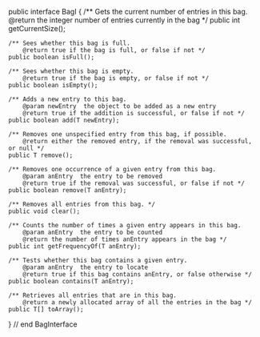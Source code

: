 public interface BagI<T>
{
    /** Gets the current number of entries in this bag.
    	@return the integer number of entries currently in the bag */
    public int getCurrentSize();

    /** Sees whether this bag is full.
    	@return true if the bag is full, or false if not */
    public boolean isFull();

    /** Sees whether this bag is empty.
    	@return true if the bag is empty, or false if not */
    public boolean isEmpty();

    /** Adds a new entry to this bag.
        @param newEntry  the object to be added as a new entry
        @return true if the addition is successful, or false if not */
    public boolean add(T newEntry);

    /** Removes one unspecified entry from this bag, if possible.
        @return either the removed entry, if the removal was successful, or null */
    public T remove();

    /** Removes one occurrence of a given entry from this bag.
        @param anEntry  the entry to be removed
        @return true if the removal was successful, or false if not */
    public boolean remove(T anEntry);

    /** Removes all entries from this bag. */
    public void clear();

    /** Counts the number of times a given entry appears in this bag.
    	@param anEntry  the entry to be counted
    	@return the number of times anEntry appears in the bag */
    public int getFrequencyOf(T anEntry);

    /** Tests whether this bag contains a given entry.
    	@param anEntry  the entry to locate
    	@return true if this bag contains anEntry, or false otherwise */
    public boolean contains(T anEntry);

    /** Retrieves all entries that are in this bag.
    	@return a newly allocated array of all the entries in the bag */
    public T[] toArray();

} // end BagInterface
